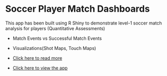 # Soccer Player Match Dashboards

This app has been built using R Shiny to demonstrate level-1 soccer match analysis for players (Quantitative Assessments)

- Match Events vs Successful Match Events
- Visualizations(Shot Maps, Touch Maps)

- [Click here to read more](https://nyaosimogaka.github.io/shiny.html)
- [Click here to view the app](https://mogakasteve.shinyapps.io/matchdata)
